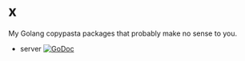# x

My Golang copypasta packages that probably make no sense to you.

- server [![GoDoc](https://godoc.org/github.com/hypnoglow/x/server?status.svg)](https://godoc.org/github.com/hypnoglow/x/server)